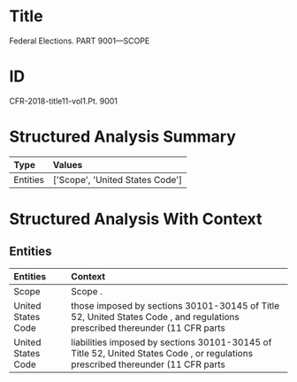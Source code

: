 # Title

 Federal Elections. PART 9001—SCOPE


# ID

 CFR-2018-title11-vol1.Pt. 9001


# Structured Analysis Summary

| Type     | Values                          |
|:---------|:--------------------------------|
| Entities | ['Scope', 'United States Code'] |


# Structured Analysis With Context

 


## Entities

| Entities           | Context                                                                                                                          |
|:-------------------|:---------------------------------------------------------------------------------------------------------------------------------|
| Scope              | Scope .                                                                                                                          |
| United States Code | those imposed by sections 30101-30145 of Title 52, United States Code , and regulations prescribed thereunder (11 CFR parts      |
| United States Code | liabilities imposed by sections 30101-30145 of Title 52, United States Code , or regulations prescribed thereunder (11 CFR parts |


